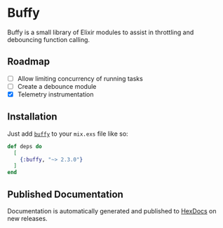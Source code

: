 # Buffy

Buffy is a small library of Elixir modules to assist in throttling and debouncing function calling.

## Roadmap

- [ ] Allow limiting concurrency of running tasks
- [ ] Create a debounce module
- [X] Telemetry instrumentation

## Installation

Just add [`buffy`](https://hex.pm/packages/buffy) to your `mix.exs` file like so:

<!-- {x-release-please-start-version} -->
```elixir
def deps do
  [
    {:buffy, "~> 2.3.0"}
  ]
end
```
<!-- {x-release-please-end} -->

## Published Documentation

Documentation is automatically generated and published to [HexDocs](https://hexdocs.pm/buffy/readme.html) on new releases.
